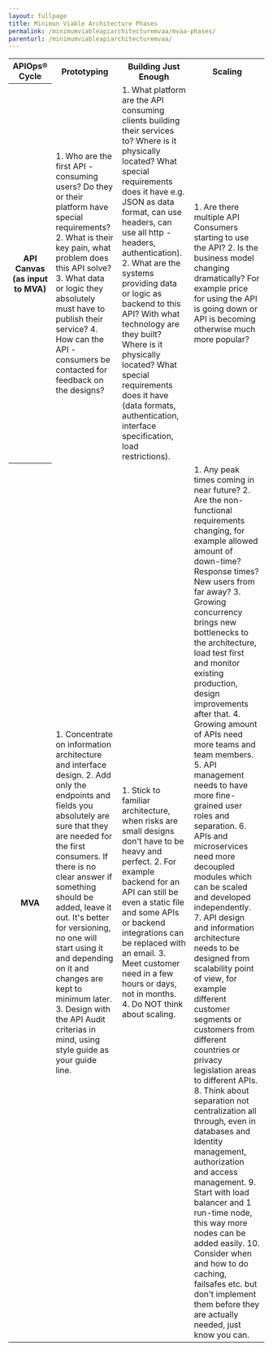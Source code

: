 ```yaml
---
layout: fullpage
title: Minimun Viable Architecture Phases
permalink: /minimumviableapiarchitecturemvaa/mvaa-phases/
parenturl: /minimumviableapiarchitecturemvaa/
---
```


<table>
<tbody>
<tr>
<th>APIOps&reg; Cycle</th>
<th>Prototyping</th>
<th>Building Just Enough</th>
<th>Scaling</th>
</tr>
<tr>
<th colspan="1">API Canvas (as input to MVA)</th>
<td markdown="1">
1.  Who are the first API -consuming users? Do they or their platform have special requirements?
2.  What is their key pain, what problem does this API solve?
3.  What data or logic they absolutely must have to publish their service?
4.  How can the API -consumers be contacted for feedback on the designs?
</td>
<td markdown="1">
1.  What platform are the API consuming clients building their services to? Where is it physically located? What special requirements does it have e.g. JSON as data format, can use headers, can use all http -headers, authentication).
2.  What are the systems providing data or logic as backend to this API? With what technology are they built? Where is it physically located? What special requirements does it have (data formats, authentication, interface specification, load restrictions).
</td>
<td markdown="1">
1.  Are there multiple API Consumers starting to use the API?
2.  Is the business model changing dramatically? For example price for using the API is going down or API is becoming otherwise much more popular?
</td>
</tr>
<tr>
<th colspan="1">MVA</th>
<td markdown="1">
1.  Concentrate on information architecture and interface design.
2.  Add only the endpoints and fields you absolutely are sure that they are needed for the first consumers. If there is no clear answer if something should be added, leave it out. It's better for versioning, no one will start using it and depending on it and changes are kept to minimum later.
3.  Design with the API Audit criterias in mind, using style guide as your guide line.
</td>
<td markdown="1">
1.  Stick to familiar architecture, when risks are small designs don't have to be heavy and perfect.
2.  For example backend for an API can still be even a static file and some APIs or backend integrations can be replaced with an email.
3.  Meet customer need in a few hours or days, not in months.
4.  Do NOT think about scaling.
</td>
<td markdown="1">
1.  Any peak times coming in near future?
2.  Are the non-functional requirements changing, for example allowed amount of down-time? Response times? New users from far away?
3.  Growing concurrency brings new bottlenecks to the architecture, load test first and monitor existing production, design improvements after that.
4.  Growing amount of APIs need more teams and team members.
5.  API management needs to have more fine-grained user roles and separation.
6.  APIs and microservices need more decoupled modules which can be scaled and developed independently.
7.  API design and information architecture needs to be designed from scalability point of view, for example different customer segments or customers from different countries or privacy legislation areas to different APIs.
8.  Think about separation not centralization all through, even in databases and Identity management, authorization and access management.
9.  Start with load balancer and 1 run-time node, this way more nodes can be added easily.
10.  Consider when and how to do caching, failsafes etc. but don't implement them before they are actually needed, just know you can.
</td>
</tr>

</tbody>
</table>
